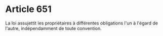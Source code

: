 # Article 651

La loi assujettit les propriétaires à différentes obligations l'un à l'égard de l'autre, indépendamment de toute convention.